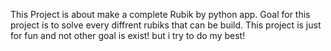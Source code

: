 This Project is about make a complete Rubik by python app.
Goal for this project is to solve every diffrent rubiks that can be build.
This project is just for fun and not other goal is exist!
but i try to do my best!